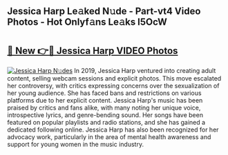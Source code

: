 ## Jessica Harp Le𝚊ked N𝚞de - Part-vt4 Video Photos - Hot Onlyf𝚊ns Le𝚊ks I5OcW

# <h2><a href="http://ab48576.deff.icu/?id=Jessica+Harp">🔗 New 👉🔴 Jessica Harp VIDEO Photos</a></h2>

[![Jessica Harp N𝚞des](https://i.imgur.com/rIISA9y.gif)](http://ab48576.deff.icu/?id=Jessica+Harp)
In 2019, Jessica Harp ventured into creating adult content, selling webcam sessions and explicit photos. This move escalated her controversy, with critics expressing concerns over the sexualization of her young audience. She has faced bans and restrictions on various platforms due to her explicit content. Jessica Harp's music has been praised by critics and fans alike, with many noting her unique voice, introspective lyrics, and genre-bending sound. Her songs have been featured on popular playlists and radio stations, and she has gained a dedicated following online. Jessica Harp has also been recognized for her advocacy work, particularly in the area of mental health awareness and support for young women in the music industry.
